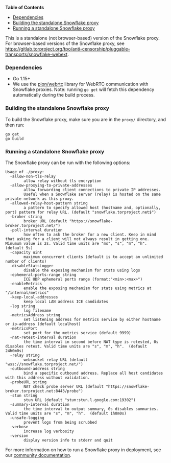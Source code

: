 <!-- START doctoc generated TOC please keep comment here to allow auto update -->
<!-- DON'T EDIT THIS SECTION, INSTEAD RE-RUN doctoc TO UPDATE -->
**Table of Contents**

- [Dependencies](#dependencies)
- [Building the standalone Snowflake proxy](#building-the-standalone-snowflake-proxy)
- [Running a standalone Snowflake proxy](#running-a-standalone-snowflake-proxy)

<!-- END doctoc generated TOC please keep comment here to allow auto update -->

This is a standalone (not browser-based) version of the Snowflake proxy. For browser-based versions of the Snowflake proxy, see https://gitlab.torproject.org/tpo/anti-censorship/pluggable-transports/snowflake-webext.

### Dependencies

- Go 1.15+
- We use the [pion/webrtc](https://github.com/pion/webrtc) library for WebRTC communication with Snowflake proxies. Note: running `go get` will fetch this dependency automatically during the build process.

### Building the standalone Snowflake proxy

To build the Snowflake proxy, make sure you are in the `proxy/` directory, and then run:

```
go get
go build
```

### Running a standalone Snowflake proxy

The Snowflake proxy can be run with the following options:
```
Usage of ./proxy:
  -allow-non-tls-relay
        allow relay without tls encryption
  -allow-proxying-to-private-addresses
        allow forwarding client connections to private IP addresses.
        Useful when a Snowflake server (relay) is hosted on the same private network as this proxy.
  -allowed-relay-host-pattern string
        a pattern to specify allowed host (hostname and, optionally, port) pattern for relay URL. (default "snowflake.torproject.net$")
  -broker string
        broker URL (default "https://snowflake-broker.torproject.net/")
  -poll-interval duration
        how often to ask the broker for a new client. Keep in mind that asking for a client will not always result in getting one. Minumum value is 2s. Valid time units are "ms", "s", "m", "h". (default 5s)
  -capacity uint
        maximum concurrent clients (default is to accept an unlimited number of clients)
  -disableStatsLogger
        disable the exposing mechanism for stats using logs
  -ephemeral-ports-range string
        ICE UDP ephemeral ports range (format:"<min>:<max>")
  -enableMetrics
        enable the exposing mechanism for stats using metrics at "/internal/metrics"
  -keep-local-addresses
        keep local LAN address ICE candidates
  -log string
        log filename
  -metricsAddress string
        set listening address for metrics service by either hostname or ip-address (default localhost)
  -metricsPort
        set port for the metrics service (default 9999)
  -nat-retest-interval duration
        the time interval in second before NAT type is retested, 0s disables retest. Valid time units are "s", "m", "h".  (default 24h0m0s)
  -relay string
        websocket relay URL (default "wss://snowflake.torproject.net/")
  -outbound-address string
        bind a specific outbound address. Replace all host candidates with this address without validation. 
  -probeURL string
        NAT check probe server URL (default "https://snowflake-broker.torproject.net:8443/probe")
  -stun string
        stun URL (default "stun:stun.l.google.com:19302")
  -summary-interval duration
        the time interval to output summary, 0s disables summaries. Valid time units are "s", "m", "h".  (default 1h0m0s)
  -unsafe-logging
        prevent logs from being scrubbed
  -verbose
        increase log verbosity
  -version
        display version info to stderr and quit
```

For more information on how to run a Snowflake proxy in deployment, see our [community documentation](https://community.torproject.org/relay/setup/snowflake/standalone/).

